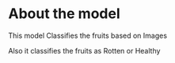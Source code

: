 # About the model
This model Classifies the fruits based on Images 

Also it classifies the fruits as Rotten or Healthy
